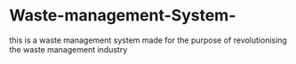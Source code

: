 # Waste-management-System-
this is a waste management system made for the purpose of revolutionising the waste management industry 

